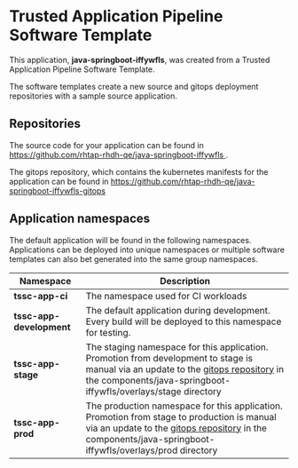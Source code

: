 # Trusted Application Pipeline Software Template

This application, **java-springboot-iffywfls**, was created from a Trusted Application Pipeline Software Template.

The software templates create a new source and gitops deployment repositories with a sample source application. 

## Repositories

The source code for your application can be found in [https://github.com/rhtap-rhdh-qe/java-springboot-iffywfls ](https://github.com/rhtap-rhdh-qe/java-springboot-iffywfls ).
 
The gitops repository, which contains the kubernetes manifests for the application can be found in 
[https://github.com/rhtap-rhdh-qe/java-springboot-iffywfls-gitops ](https://github.com/rhtap-rhdh-qe/java-springboot-iffywfls-gitops ) 

## Application namespaces 

The default application will be found in the following namespaces. Applications can be deployed into unique namespaces or multiple software templates can also bet generated into the same group namespaces.  

|  Namespace   |  Description   |  
| -------- | -------- |
| **tssc-app-ci** | The namespace used for CI workloads |
| **tssc-app-development** | The default application during development. Every build will be deployed to this namespace for testing. |
| **tssc-app-stage** | The staging namespace for this application. Promotion from development to stage is manual via an update to the [gitops repository](https://github.com/rhtap-rhdh-qe/java-springboot-iffywfls-gitops ) in the components/java-springboot-iffywfls/overlays/stage directory |
| **tssc-app-prod** | The production namespace for this application. Promotion from stage to production is manual via an update to the [gitops repository](https://github.com/rhtap-rhdh-qe/java-springboot-iffywfls-gitops ) in the components/java-springboot-iffywfls/overlays/prod directory |